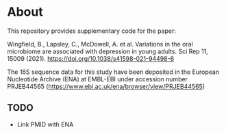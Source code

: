 # About

This repository provides supplementary code for the paper:

Wingfield, B., Lapsley, C., McDowell, A. et al. Variations in the oral microbiome are associated with depression in young adults. Sci Rep 11, 15009 (2021). https://doi.org/10.1038/s41598-021-94498-6

The 16S sequence data for this study have been deposited in the European Nucleotide Archive (ENA) at EMBL-EBI under accession number PRJEB44565 (https://www.ebi.ac.uk/ena/browser/view/PRJEB44565)

## TODO

* Link PMID with ENA 
